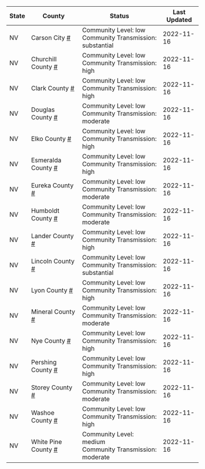 State | County | Status | Last Updated
--- | --- | --- | --- 
NV | Carson City <a href="#carson_city">#</a> | <a name="carson_city"></a>Community Level: low<br/>Community Transmission: substantial | 2022-11-16
NV | Churchill County <a href="#churchill_county">#</a> | <a name="churchill_county"></a>Community Level: low<br/>Community Transmission: high | 2022-11-16
NV | Clark County <a href="#clark_county">#</a> | <a name="clark_county"></a>Community Level: low<br/>Community Transmission: high | 2022-11-16
NV | Douglas County <a href="#douglas_county">#</a> | <a name="douglas_county"></a>Community Level: low<br/>Community Transmission: moderate | 2022-11-16
NV | Elko County <a href="#elko_county">#</a> | <a name="elko_county"></a>Community Level: low<br/>Community Transmission: high | 2022-11-16
NV | Esmeralda County <a href="#esmeralda_county">#</a> | <a name="esmeralda_county"></a>Community Level: low<br/>Community Transmission: high | 2022-11-16
NV | Eureka County <a href="#eureka_county">#</a> | <a name="eureka_county"></a>Community Level: low<br/>Community Transmission: moderate | 2022-11-16
NV | Humboldt County <a href="#humboldt_county">#</a> | <a name="humboldt_county"></a>Community Level: low<br/>Community Transmission: moderate | 2022-11-16
NV | Lander County <a href="#lander_county">#</a> | <a name="lander_county"></a>Community Level: low<br/>Community Transmission: high | 2022-11-16
NV | Lincoln County <a href="#lincoln_county">#</a> | <a name="lincoln_county"></a>Community Level: low<br/>Community Transmission: substantial | 2022-11-16
NV | Lyon County <a href="#lyon_county">#</a> | <a name="lyon_county"></a>Community Level: low<br/>Community Transmission: high | 2022-11-16
NV | Mineral County <a href="#mineral_county">#</a> | <a name="mineral_county"></a>Community Level: low<br/>Community Transmission: moderate | 2022-11-16
NV | Nye County <a href="#nye_county">#</a> | <a name="nye_county"></a>Community Level: low<br/>Community Transmission: high | 2022-11-16
NV | Pershing County <a href="#pershing_county">#</a> | <a name="pershing_county"></a>Community Level: low<br/>Community Transmission: high | 2022-11-16
NV | Storey County <a href="#storey_county">#</a> | <a name="storey_county"></a>Community Level: low<br/>Community Transmission: moderate | 2022-11-16
NV | Washoe County <a href="#washoe_county">#</a> | <a name="washoe_county"></a>Community Level: low<br/>Community Transmission: high | 2022-11-16
NV | White Pine County <a href="#white_pine_county">#</a> | <a name="white_pine_county"></a>Community Level: medium<br/>Community Transmission: moderate | 2022-11-16
